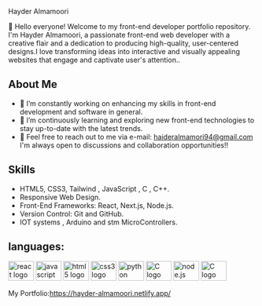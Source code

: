 Hayder Almamoori

👋 Hello everyone!  Welcome to my front-end developer portfolio repository. I'm Hayder Almamoori, a passionate front-end web developer with a creative flair and a dedication to producing high-quality, user-centered designs.I love transforming ideas into interactive and visually appealing websites that engage and captivate user's attention..

## About Me

- 🔭 I’m constantly working on enhancing my skills in front-end development and software in general.
- 🌱 I’m continuously learning and exploring new front-end technologies to stay up-to-date with the latest trends.
- 💬 Feel free to reach out to me via e-mail: haideralmamori94@gmail.com I'm always open to discussions and collaboration opportunities!!

## Skills

- HTML5, CSS3, Tailwind , JavaScript , C , C++.
- Responsive Web Design.
- Front-End Frameworks: React, Next.js, Node.js.
- Version Control: Git and GitHub.
- IOT systems , Arduino and stm MicroControllers.

## languages:
<div align="left">
  <img src="https://cdn.jsdelivr.net/gh/devicons/devicon/icons/react/react-original.svg" height="40" width="52" alt="react logo"  />
  <img src="https://cdn.jsdelivr.net/gh/devicons/devicon/icons/javascript/javascript-original.svg" height="40" width="52" alt="javascript logo"  />
  <img src="https://cdn.jsdelivr.net/gh/devicons/devicon/icons/html5/html5-original.svg" height="40" width="52" alt="html5 logo"  />
  <img src="https://cdn.jsdelivr.net/gh/devicons/devicon/icons/css3/css3-original.svg" height="40" width="52" alt="css3 logo"  />
  <img src="https://cdn.jsdelivr.net/gh/devicons/devicon/icons/python/python-original.svg" height="40" width="52" alt="python logo"  />
  <img src="https://icongr.am/devicon/c-original.svg" height="40" width="52" alt="C logo"  />
  <img src="https://icongr.am/devicon/nodejs-original-wordmark.svg" height="40" width="52" alt="node.js logo"  />
  <img src="https://icongr.am/devicon/jquery-original-wordmark.svg" height="40" width="52" alt="C logo"  />

</div>

 My Portfolio:https://hayder-almamoori.netlify.app/
